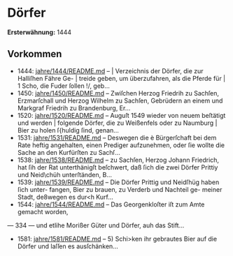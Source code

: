 # Dörfer

**Ersterwähnung:** 1444

## Vorkommen
- 1444: [jahre/1444/README.md](../jahre/1444/README.md) – |
Verzeichnis der Dörfer, die zur Halliſhen Fähre Ge- |
treide geben, um überzufahren, als die Pferde für |
1 Scho, die Fuder ſollen !/, geb...
- 1450: [jahre/1450/README.md](../jahre/1450/README.md) – Zwiſchen Herzog Friedrih zu Sachſen, Erzmarſchall
und Herzog Wilhelm zu Sachſen, Gebrüdern an einem
und Markgraf Friedrih zu Brandenburg, Er...
- 1520: [jahre/1520/README.md](../jahre/1520/README.md) – Auguſt 1549 wieder von neuem beſtätigt und werden |
folgende Dörfer, die zu Weißenfels oder zu Naumburg |
Bier zu holen ſ{huldig ſind, genan...
- 1531: [jahre/1531/README.md](../jahre/1531/README.md) – Deswegen die è
Bürgerſchaft bei dem Rate heftig angehalten, einen Prediger
aufzunehmen, oder ſie wollte die Sache an den Kurfürſten
zu Sachſ...
- 1538: [jahre/1538/README.md](../jahre/1538/README.md) – zu Sachſen, Herzog Johann Friedrich,
hat ſih der Rat unterthänigſt beſchwert, daß ſich die zwei
Dörfer Prittiy und Neid\chüh unterſtänden, B...
- 1539: [jahre/1539/README.md](../jahre/1539/README.md) – Die Dörfer Prittig und Neidſhüg haben ſich unter-
fangen, Bier zu brauen, zu Verderb und Nachteil ge-
meiner Stadt, de8wegen es dur<h Kurf...
- 1544: [jahre/1544/README.md](../jahre/1544/README.md) – Das Georgenkloſter iſt zum Amte gemacht worden,


— 334 —
und etlihe Morißer Güter und Dörfer, auh das Stift...
- 1581: [jahre/1581/README.md](../jahre/1581/README.md) – 5) Schi>ken ihr gebrautes Bier auf die Dörfer und
laſſen es ausſchänken...

